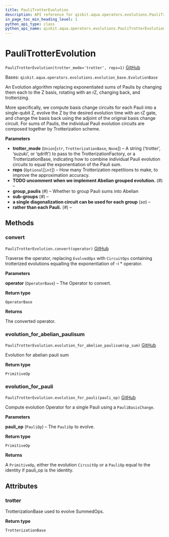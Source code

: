 ```yaml
---
title: PauliTrotterEvolution
description: API reference for qiskit.aqua.operators.evolutions.PauliTrotterEvolution
in_page_toc_min_heading_level: 1
python_api_type: class
python_api_name: qiskit.aqua.operators.evolutions.PauliTrotterEvolution
---
```


# PauliTrotterEvolution

<span id="qiskit.aqua.operators.evolutions.PauliTrotterEvolution" />

`PauliTrotterEvolution(trotter_mode='trotter', reps=1)` [GitHub](https://github.com/qiskit-community/qiskit-aqua/tree/stable/0.9/qiskit/aqua/operators/evolutions/pauli_trotter_evolution.py "view source code")

Bases: `qiskit.aqua.operators.evolutions.evolution_base.EvolutionBase`

An Evolution algorithm replacing exponentiated sums of Paulis by changing them each to the Z basis, rotating with an rZ, changing back, and trotterizing.

More specifically, we compute basis change circuits for each Pauli into a single-qubit Z, evolve the Z by the desired evolution time with an rZ gate, and change the basis back using the adjoint of the original basis change circuit. For sums of Paulis, the individual Pauli evolution circuits are composed together by Trotterization scheme.

**Parameters**

*   **trotter\_mode** (`Union`\[`str`, `TrotterizationBase`, `None`]) – A string (‘trotter’, ‘suzuki’, or ‘qdrift’) to pass to the TrotterizationFactory, or a TrotterizationBase, indicating how to combine individual Pauli evolution circuits to equal the exponentiation of the Pauli sum.
*   **reps** (`Optional`\[`int`]) – How many Trotterization repetitions to make, to improve the approximation accuracy.
*   **TODO uncomment when we implement Abelian grouped evolution.** (*#*) –
*   **group\_paulis** (*#*) – Whether to group Pauli sums into Abelian
*   **sub-groups** (*#*) –
*   **a single diagonalization circuit can be used for each group** (*so*) –
*   **rather than each Pauli.** (*#*) –

## Methods

### convert

<span id="qiskit.aqua.operators.evolutions.PauliTrotterEvolution.convert" />

`PauliTrotterEvolution.convert(operator)` [GitHub](https://github.com/qiskit-community/qiskit-aqua/tree/stable/0.9/qiskit/aqua/operators/evolutions/pauli_trotter_evolution.py "view source code")

Traverse the operator, replacing `EvolvedOps` with `CircuitOps` containing trotterized evolutions equalling the exponentiation of -i \* operator.

**Parameters**

**operator** (`OperatorBase`) – The Operator to convert.

**Return type**

`OperatorBase`

**Returns**

The converted operator.

### evolution\_for\_abelian\_paulisum

<span id="qiskit.aqua.operators.evolutions.PauliTrotterEvolution.evolution_for_abelian_paulisum" />

`PauliTrotterEvolution.evolution_for_abelian_paulisum(op_sum)` [GitHub](https://github.com/qiskit-community/qiskit-aqua/tree/stable/0.9/qiskit/aqua/operators/evolutions/pauli_trotter_evolution.py "view source code")

Evolution for abelian pauli sum

**Return type**

`PrimitiveOp`

### evolution\_for\_pauli

<span id="qiskit.aqua.operators.evolutions.PauliTrotterEvolution.evolution_for_pauli" />

`PauliTrotterEvolution.evolution_for_pauli(pauli_op)` [GitHub](https://github.com/qiskit-community/qiskit-aqua/tree/stable/0.9/qiskit/aqua/operators/evolutions/pauli_trotter_evolution.py "view source code")

Compute evolution Operator for a single Pauli using a `PauliBasisChange`.

**Parameters**

**pauli\_op** (`PauliOp`) – The `PauliOp` to evolve.

**Return type**

`PrimitiveOp`

**Returns**

A `PrimitiveOp`, either the evolution `CircuitOp` or a `PauliOp` equal to the identity if pauli\_op is the identity.

## Attributes

<span id="qiskit.aqua.operators.evolutions.PauliTrotterEvolution.trotter" />

### trotter

TrotterizationBase used to evolve SummedOps.

**Return type**

`TrotterizationBase`

